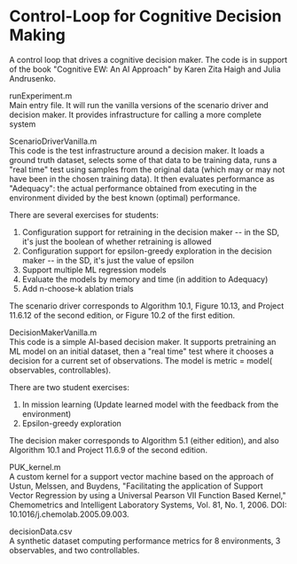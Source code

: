 # Control-Loop for Cognitive Decision Making
A control loop that drives a cognitive decision maker.
The code is in support of the book "Cognitive EW: An AI Approach" by Karen Zita
Haigh and Julia Andrusenko. 

runExperiment.m<br>
Main entry file. It will run the vanilla versions of the scenario driver and
decision maker. It provides infrastructure for calling a more complete system

ScenarioDriverVanilla.m<br>
This code is the test infrastructure around a decision maker. It loads a
ground truth dataset, selects some of that data to be training data, runs a
"real time" test using samples from the original data (which may or may not
have been in the chosen training data). It then evaluates performance as
"Adequacy": the actual performance obtained from executing in the environment
divided by the best known (optimal) performance.<br>

There are several exercises for students:<br>
1. Configuration support for retraining in the decision maker  -- in the SD,
   it's just the boolean of whether retraining is allowed
2. Configuration support for epsilon-greedy exploration in the decision
    maker -- in the SD, it's just the value of epsilon
3. Support multiple ML regression models
4. Evaluate the models by memory and time (in addition to Adequacy)
5. Add n-choose-k ablation trials

The scenario driver corresponds to Algorithm 10.1, Figure 10.13,
and Project 11.6.12 of the second edition, or Figure 10.2 of the first edition.

DecisionMakerVanilla.m<br>
This code is a simple AI-based decision maker. It supports pretraining an ML
model on an initial dataset, then a "real time" test where it chooses a
decision for a current set of observations. The model is metric = model(
observables, controllables).

There are two student exercises:<br>
1. In mission learning (Update learned model with the feedback from the
  environment)
2. Epsilon-greedy exploration

The decision maker corresponds to Algorithm 5.1 (either edition),
and also Algorithm 10.1 and Project 11.6.9 of the second edition.

PUK_kernel.m<br>
A custom kernel for a support vector machine based on the approach of
Ustun, Melssen, and Buydens, "Facilitating the application of Support Vector
Regression by using a Universal Pearson VII Function Based Kernel," Chemometrics 
and Intelligent Laboratory Systems, Vol. 81, No. 1, 2006.
DOI: 10.1016/j.chemolab.2005.09.003.

decisionData.csv<br>
A synthetic dataset computing performance metrics for 8 environments, 3 observables, 
and two controllables.
